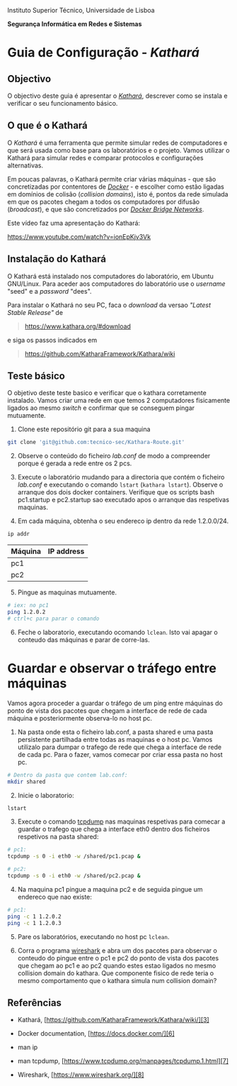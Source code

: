 Instituto Superior Técnico, Universidade de Lisboa

**Segurança Informática em Redes e Sistemas**

# Guia de Configuração - *Kathará*

## Objectivo

O objectivo deste guia é apresentar o *[Kathará](https://www.kathara.org/)*, descrever como se instala e verificar o seu funcionamento básico.

## O que é o Kathará

O *Kathará* é uma ferramenta que permite simular redes de computadores e que será usada como base para os laboratórios e o projeto.
Vamos utilizar o Kathará para simular redes e comparar protocolos e configurações alternativas.

Em poucas palavras, o Kathará permite criar várias máquinas - que são concretizadas por contentores  de *[Docker](https://docs.docker.com/)* - e escolher como estão ligadas em domínios de colisão (*collision domains*), isto é, pontos da rede simulada em que os pacotes chegam a todos os computadores por difusão (*broadcast*), e que são concretizados por *[Docker Bridge Networks](https://docs.docker.com/network/bridge/)*.

Este vídeo faz uma apresentação do Kathará:

<https://www.youtube.com/watch?v=ionEpKjv3Vk>

## Instalação do Kathará

O Kathará está instalado nos computadores do laboratório, em Ubuntu GNU/Linux.
Para aceder aos computadores do laboratório use o *username* "seed" e a *password* "dees".

Para instalar o Kathará no seu PC, faca o *download* da versao *"Latest Stable Release"* de

> <https://www.kathara.org/#download>

e siga os passos indicados em

> https://github.com/KatharaFramework/Kathara/wiki

## Teste básico

O objetivo deste teste basico e verificar que o kathara corretamente instalado.
Vamos criar uma rede em que temos 2 computadores fisicamente ligados ao mesmo *switch* e confirmar que se conseguem pingar mutuamente.

1. Clone este repositório git para a sua maquina

```bash
git clone 'git@github.com:tecnico-sec/Kathara-Route.git'
````

2.  Observe o conteúdo do ficheiro *lab.conf* de modo a compreender porque é gerada a rede entre os 2 pcs.

3.  Execute o laboratório mudando para a directoria que contém o ficheiro *lab.conf* e executando o comando `lstart` (`kathara lstart`). 
Observe o arranque dos dois docker containers.
Verifique que os scripts bash pc1.startup e pc2.startup sao executado apos o arranque das respetivas maquinas.

4.  Em cada máquina, obtenha o seu endereco ip dentro da rede 1.2.0.0/24.

```bash
ip addr
```

| Máquina  | IP address    |
| -------- | ------------- |
| pc1      |               |
| pc2      |               |


5. Pingue as maquinas mutuamente.

```bash
# iex: no pc1
ping 1.2.0.2
# ctrl+c para parar o comando 
```

6. Feche o laboratorio, executando  ocomando `lclean`. 
Isto vai apagar o conteudo das máquinas e parar de corre-las.

# Guardar e observar o tráfego entre máquinas

Vamos agora proceder a guardar o tráfego de um ping entre máquinas do ponto de vista dos pacotes que chegam a interface de rede de cada máquina e posteriormente observa-lo no host pc.

1. Na pasta onde esta o ficheiro lab.conf, a pasta shared e uma pasta persistente partilhada entre todas as maquinas e o host pc. Vamos utilizalo para dumpar o trafego de rede que chega a interface de rede de cada pc. Para o fazer, vamos comecar por criar essa pasta no host pc.

```bash
# Dentro da pasta que contem lab.conf: 
mkdir shared
```

2. Inicie o laboratorio:
```bash
lstart
```

3. Execute o comando [tcpdump][7] nas maquinas respetivas para comecar a guardar o trafego que chega a interface eth0 dentro dos ficheiros respetivos na pasta shared:
```bash
# pc1:
tcpdump -s 0 -i eth0 -w /shared/pc1.pcap &

# pc2:
tcpdump -s 0 -i eth0 -w /shared/pc2.pcap &

```

4. Na maquina pc1 pingue a maquina pc2 e de seguida pingue um endereco que nao existe:
```bash
# pc1:
ping -c 1 1.2.0.2
ping -c 1 1.2.0.3
```

5. Pare os laboratórios, executando no host pc `lclean`.

6. Corra o programa [wireshark][8] e abra um dos pacotes para observar o conteudo do pingue entre o pc1 e pc2 do ponto de vista dos pacotes que chegam ao pc1 e ao pc2 quando estes estao ligados no mesmo collision domain do kathara. Que componente fisico de rede teria o mesmo comportamento que o kathara simula num collision domain?


## Referências

-   Kathará, [https://github.com/KatharaFramework/Kathara/wiki/][3]

-   Docker documentation, [https://docs.docker.com/][6]

-   man ip

-   man tcpdump, [https://www.tcpdump.org/manpages/tcpdump.1.html][7]

-  Wireshark, [https://www.wireshark.org/][8]

  [3]: https://github.com/KatharaFramework/Kathara/wiki
  [6]: https://docs.docker.com/
  [7]: https://www.tcpdump.org/manpages/tcpdump.1.html
  [8]: https://www.wireshark.org/